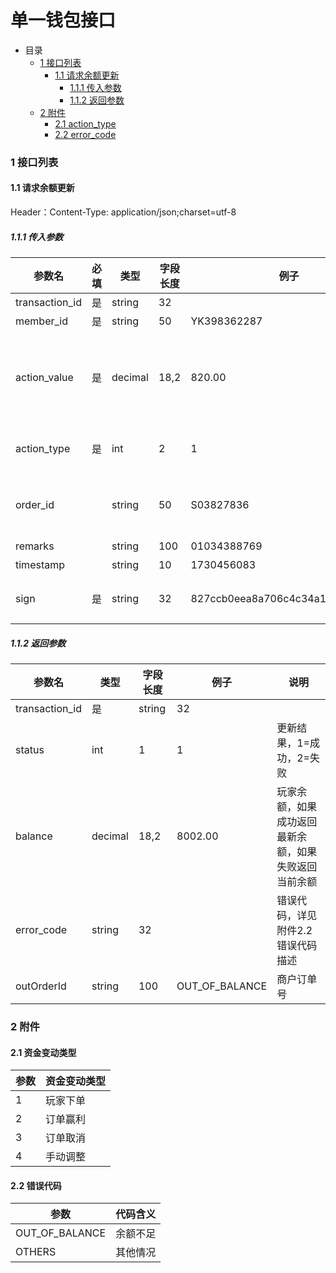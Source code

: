 # 单一钱包接口

- 目录
  + [1 接口列表](#1-----)
    + [1.1 请求余额更新](#11-----)
      + [1.1.1 传入参数](#111-----)
      + [1.1.2 返回参数](#112-----)
  + [2 附件](#2-----)
    + [2.1 action_type](#21-----)
    + [2.2 error_code](#22-----)

### <span id="1-----">1 接口列表</span>


#### <span id="11-----">1.1 请求余额更新</span>

Header：Content-Type: application/json;charset=utf-8

##### <span id="111-----">1.1.1 传入参数</span>

| 参数名      | 必填 | 类型    | 字段长度 | 例子     | 说明                     |
| ----------- | ---- | ------- | -------- | -------- | ------------------------ |
| transaction_id       | 是   | string  | 32       |          | 交易流水号       |
| member_id   | 是   | string     | 50        | YK398362287        | 渠道玩家ID |
| action_value     | 是   | decimal | 18,2    | 820.00  | 资金变动的金额，正数代表增加，负数代表扣减，例如100代表余额增加100，-200代表余额扣减200  |
| action_type | 是   | int | 2    | 1  | 资金变动类型，详见[附件2.1资金变动类型(#21-----)]描述      |
| order_id |    | string | 50    | S03827836  | 如涉及投注订单，这里会传订单号；如果不涉及订单，可能为空    |
| remarks |    | string | 100    | 01034388769  | 备注，可能为空   |
| timestamp  |      | string  | 10      |  1730456083   | 时间戳  |
| sign  |  是   | string  | 32    |  827ccb0eea8a706c4c34a16891f84e7b  | md5(a+b+c+d+g+密钥)作为签名，确认请求的合法性     |

##### <span id="112-----">1.1.2 返回参数</span>

| 参数名 | 类型   | 字段长度 | 例子    | 说明                                         |
| ------ | ------ | -------- | ------- | -------------------------------------------- |
| transaction_id       | 是   | string  | 32       |          | 流水号，方便双方核对记录       |
| status    | int | 1  |    1     | 更新结果，1=成功，2=失败 |
| balance    | decimal | 18,2   | 8002.00 | 玩家余额，如果成功返回最新余额，如果失败返回当前余额   |
| error_code    | string | 32      |    | 错误代码，详见附件2.2错误代码描述  |
| outOrderId    | string | 100      |  OUT_OF_BALANCE  | 商户订单号 |




### <span id="2-----">2 附件</span>

#### <span id="21-----">2.1 资金变动类型</span>

| 参数   | 资金变动类型     |
| ---- | -------- |
| 1    | 玩家下单 |
| 2    | 订单赢利 |
| 3    | 订单取消 |
| 4    | 手动调整 |

#### <span id="22-----">2.2 错误代码</span>

| 参数   | 代码含义     |
| ---- | -------- |
| OUT_OF_BALANCE | 余额不足 |
| OTHERS  | 其他情况 |
